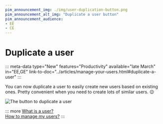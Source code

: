```yaml
---
pim_announcement_img: ./img/user-duplication-button.png
pim_announcement_alt_img: "Duplicate a user button"
pim_announcement_audience:
- EE
- CE
---
```


# Duplicate a user
::: meta-data type="New" features="Productivity" available="late March" in="EE,GE" link-to-doc="../articles/manage-your-users.html#duplicate-a-user"
:::

You can now duplicate a user to easily create new users based on existing ones. Pretty convenient when you need to create lots of similar users. :wink:

![The button to duplicate a user](../img/user-duplication-button.png)

::: more
[What is a user?](../articles/what-is-a-user.html)  
[How to manage my users?](../articles/manage-your-users.html)
:::
